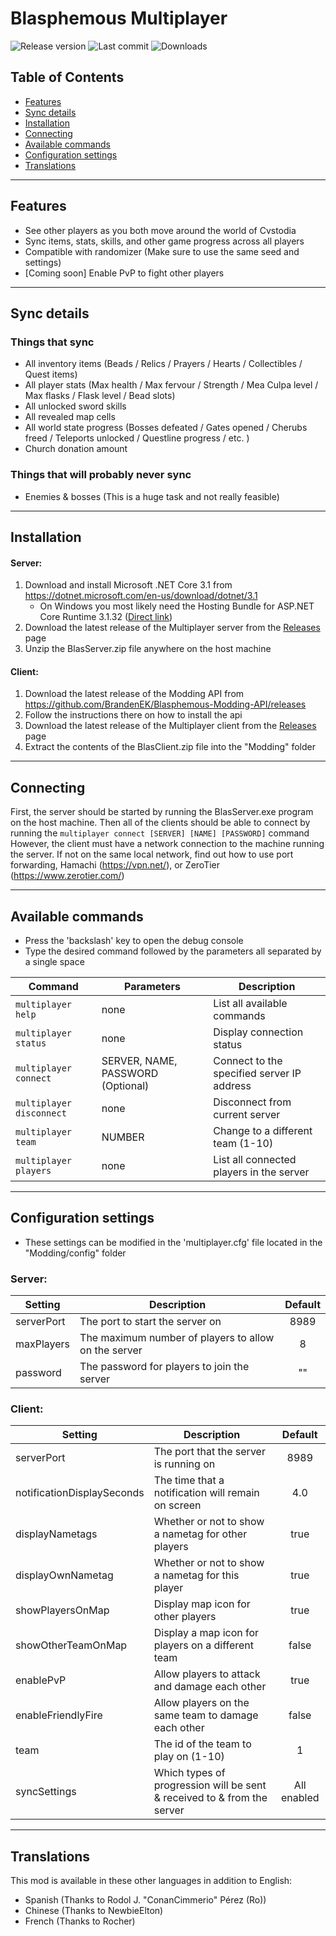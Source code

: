 # Blasphemous Multiplayer
![Release version](https://img.shields.io/github/v/release/BrandenEK/Blasphemous-Multiplayer)
![Last commit](https://img.shields.io/github/last-commit/BrandenEK/Blasphemous-Multiplayer?color=important)
![Downloads](https://img.shields.io/github/downloads/BrandenEK/Blasphemous-Multiplayer/total?color=success)

## Table of Contents

- [Features](https://github.com/BrandenEK/Blasphemous-Multiplayer#features)
- [Sync details](https://github.com/BrandenEK/Blasphemous-Multiplayer#sync-details)
- [Installation](https://github.com/BrandenEK/Blasphemous-Multiplayer#installation)
- [Connecting](https://github.com/BrandenEK/Blasphemous-Multiplayer#connecting)
- [Available commands](https://github.com/BrandenEK/Blasphemous-Multiplayer#available-commands)
- [Configuration settings](https://github.com/BrandenEK/Blasphemous-Multiplayer#configuration-settings)
- [Translations](https://github.com/BrandenEK/Blasphemous-Multiplayer#translations)

---

## Features

- See other players as you both move around the world of Cvstodia
- Sync items, stats, skills, and other game progress across all players
- Compatible with randomizer (Make sure to use the same seed and settings)
- [Coming soon] Enable PvP to fight other players

---

## Sync details

### Things that sync

- All inventory items (Beads / Relics / Prayers / Hearts / Collectibles / Quest items)
- All player stats (Max health / Max fervour / Strength / Mea Culpa level / Max flasks / Flask level / Bead slots)
- All unlocked sword skills
- All revealed map cells
- All world state progress (Bosses defeated / Gates opened / Cherubs freed / Teleports unlocked / Questline progress / etc. )
- Church donation amount

### Things that will probably never sync

- Enemies & bosses (This is a huge task and not really feasible)

---

## Installation

#### Server:
1. Download and install Microsoft .NET Core 3.1 from https://dotnet.microsoft.com/en-us/download/dotnet/3.1
    - On Windows you most likely need the Hosting Bundle for ASP.NET Core Runtime 3.1.32 ([Direct link](https://download.visualstudio.microsoft.com/download/pr/6744eb9d-dcd4-4386-9d87-b03b70fc58ce/818fadf3f3d919c17ba845b2195bfd9b/dotnet-hosting-3.1.32-win.exe
))
2. Download the latest release of the Multiplayer server from the [Releases](https://github.com/BrandenEK/Blasphemous-Multiplayer/releases) page
3. Unzip the BlasServer.zip file anywhere on the host machine

#### Client:
1. Download the latest release of the Modding API from https://github.com/BrandenEK/Blasphemous-Modding-API/releases
2. Follow the instructions there on how to install the api
3. Download the latest release of the Multiplayer client from the [Releases](https://github.com/BrandenEK/Blasphemous-Multiplayer/releases) page
4. Extract the contents of the BlasClient.zip file into the "Modding" folder

---

## Connecting

First, the server should be started by running the BlasServer.exe program on the host machine.  Then all of the clients should be able to connect by running the ```multiplayer connect [SERVER] [NAME] [PASSWORD]``` command
<br>
However, the client must have a network connection to the machine running the server.  If not on the same local network, find out how to use port forwarding, Hamachi (https://vpn.net/), or ZeroTier (https://www.zerotier.com/)

---

## Available commands
- Press the 'backslash' key to open the debug console
- Type the desired command followed by the parameters all separated by a single space

| Command | Parameters | Description |
| ------- | ----------- | ------- |
| `multiplayer help` | none | List all available commands |
| `multiplayer status` | none | Display connection status |
| `multiplayer connect` | SERVER, NAME, PASSWORD (Optional) | Connect to the specified server IP address |
| `multiplayer disconnect` | none | Disconnect from current server |
| `multiplayer team` | NUMBER | Change to a different team (1-10) |
| `multiplayer players` | none | List all connected players in the server |

---

## Configuration settings
- These settings can be modified in the 'multiplayer.cfg' file located in the "Modding/config" folder

### Server:

| Setting | Description | Default |
| ------- | ----------- | :-----: |
| serverPort | The port to start the server on | 8989 |
| maxPlayers| The maximum number of players to allow on the server| 8 |
| password | The password for players to join the server | "" |

### Client:

| Setting | Description | Default |
| ------- | ----------- | :-----: |
| serverPort | The port that the server is running on | 8989 |
| notificationDisplaySeconds | The time that a notification will remain on screen | 4.0 |
| displayNametags | Whether or not to show a nametag for other players | true |
| displayOwnNametag | Whether or not to show a nametag for this player | true |
| showPlayersOnMap | Display map icon for other players | true |
| showOtherTeamOnMap | Display a map icon for players on a different team | false |
| enablePvP | Allow players to attack and damage each other | true |
| enableFriendlyFire | Allow players on the same team to damage each other | false |
| team | The id of the team to play on (1-10) | 1 |
| syncSettings | Which types of progression will be sent & received to & from the server | All enabled |

---

## Translations

This mod is available in these other languages in addition to English:
- Spanish (Thanks to Rodol J. "ConanCimmerio" Pérez (Ro))
- Chinese (Thanks to NewbieElton)
- French  (Thanks to Rocher)
